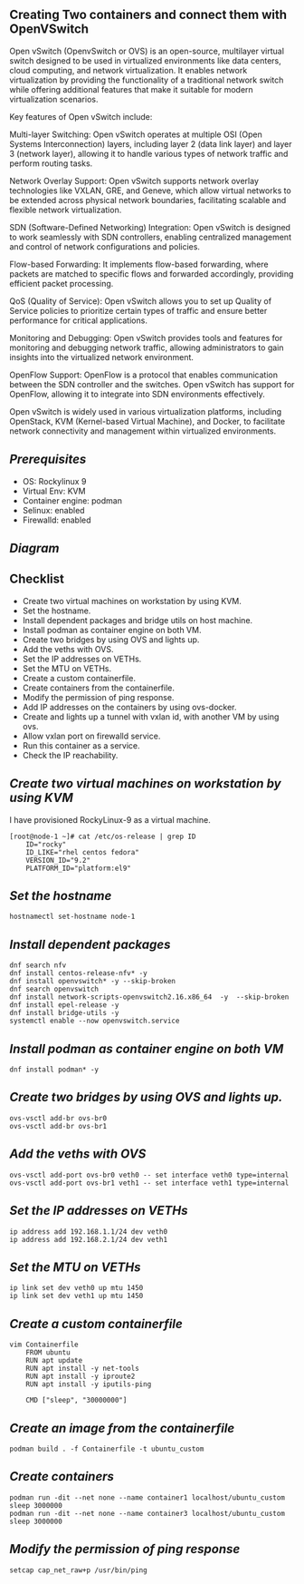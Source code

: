 ## Creating Two containers and connect them with OpenVSwitch


Open vSwitch (OpenvSwitch or OVS) is an open-source, multilayer virtual switch designed to be used in virtualized environments like data centers, cloud computing, and network virtualization. It enables network virtualization by providing the functionality of a traditional network switch while offering additional features that make it suitable for modern virtualization scenarios.

Key features of Open vSwitch include:

Multi-layer Switching: Open vSwitch operates at multiple OSI (Open Systems Interconnection) layers, including layer 2 (data link layer) and layer 3 (network layer), allowing it to handle various types of network traffic and perform routing tasks.

Network Overlay Support: Open vSwitch supports network overlay technologies like VXLAN, GRE, and Geneve, which allow virtual networks to be extended across physical network boundaries, facilitating scalable and flexible network virtualization.

SDN (Software-Defined Networking) Integration: Open vSwitch is designed to work seamlessly with SDN controllers, enabling centralized management and control of network configurations and policies.

Flow-based Forwarding: It implements flow-based forwarding, where packets are matched to specific flows and forwarded accordingly, providing efficient packet processing.

QoS (Quality of Service): Open vSwitch allows you to set up Quality of Service policies to prioritize certain types of traffic and ensure better performance for critical applications.

Monitoring and Debugging: Open vSwitch provides tools and features for monitoring and debugging network traffic, allowing administrators to gain insights into the virtualized network environment.

OpenFlow Support: OpenFlow is a protocol that enables communication between the SDN controller and the switches. Open vSwitch has support for OpenFlow, allowing it to integrate into SDN environments effectively.

Open vSwitch is widely used in various virtualization platforms, including OpenStack, KVM (Kernel-based Virtual Machine), and Docker, to facilitate network connectivity and management within virtualized environments.


## *Prerequisites* ##

- OS: Rockylinux 9 
- Virtual Env: KVM
- Container engine: podman
- Selinux: enabled
- Firewalld: enabled


## *Diagram* ##


## Checklist

- Create two virtual machines on workstation by using KVM.
- Set the hostname.
- Install dependent packages and bridge utils on host machine.
- Install podman as container engine on both VM.
- Create two bridges by using OVS and lights up.
- Add the veths with OVS.
- Set the IP addresses on VETHs.
- Set the MTU on VETHs.
- Create a custom containerfile.
- Create containers from the containerfile.
- Modify the permission of ping response.
- Add IP addresses on the containers by using ovs-docker.
- Create and lights up a tunnel with vxlan id, with another VM by using ovs.
- Allow vxlan port on firewalld service.
- Run this container as a service.
- Check the IP reachability.


## *Create two virtual machines on workstation by using KVM* ##


I have provisioned RockyLinux-9 as a virtual machine.

```
[root@node-1 ~]# cat /etc/os-release | grep ID
    ID="rocky"
    ID_LIKE="rhel centos fedora"
    VERSION_ID="9.2"
    PLATFORM_ID="platform:el9"
```

## *Set the hostname* ##

```
hostnamectl set-hostname node-1

```

## *Install dependent packages* ##

```
dnf search nfv
dnf install centos-release-nfv* -y
dnf install openvswitch* -y --skip-broken
dnf search openvswitch
dnf install network-scripts-openvswitch2.16.x86_64  -y  --skip-broken
dnf install epel-release -y
dnf install bridge-utils -y
systemctl enable --now openvswitch.service
```

## *Install podman as container engine on both VM* ##

```
dnf install podman* -y
```

## *Create two bridges by using OVS and lights up.* ##

```
ovs-vsctl add-br ovs-br0
ovs-vsctl add-br ovs-br1
```

## *Add the veths with OVS* ##

```
ovs-vsctl add-port ovs-br0 veth0 -- set interface veth0 type=internal
ovs-vsctl add-port ovs-br1 veth1 -- set interface veth1 type=internal
```

## *Set the IP addresses on VETHs* ##

```
ip address add 192.168.1.1/24 dev veth0 
ip address add 192.168.2.1/24 dev veth1
```

## *Set the MTU on VETHs* ##

```
ip link set dev veth0 up mtu 1450
ip link set dev veth1 up mtu 1450
```

## *Create a custom containerfile* ##
```
vim Containerfile
    FROM ubuntu
    RUN apt update
    RUN apt install -y net-tools
    RUN apt install -y iproute2
    RUN apt install -y iputils-ping

    CMD ["sleep", "30000000"]
```

## *Create an image from the containerfile* ##

```
podman build . -f Containerfile -t ubuntu_custom
```

## *Create containers* ##

```
podman run -dit --net none --name container1 localhost/ubuntu_custom sleep 3000000
podman run -dit --net none --name container3 localhost/ubuntu_custom sleep 3000000
```

## *Modify the permission of ping response* ##

```
setcap cap_net_raw+p /usr/bin/ping
```

